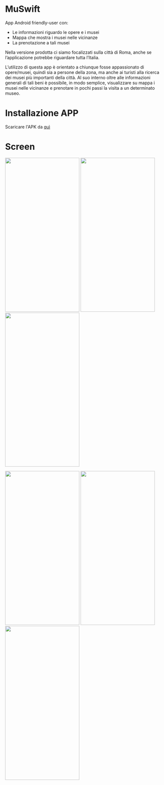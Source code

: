 # MuSwift

App Android friendly-user con:
- Le informazioni riguardo le opere e i musei
- Mappa che mostra i musei nelle vicinanze
- La prenotazione a tali musei

Nella versione prodotta ci siamo focalizzati sulla città di Roma, anche se l’applicazione
potrebbe riguardare tutta l’Italia.

L’utilizzo di questa app è orientato a chiunque fosse appassionato di opere/musei, quindi sia a
persone della zona, ma anche ai turisti alla ricerca dei musei più importanti della città.
Al suo interno oltre alle informazioni generali di tali beni è possibile, in modo semplice, visualizzare
su mappa i musei nelle vicinanze e prenotare in pochi passi la visita a un determinato museo.

# Installazione APP
Scaricare l'APK da [quì](https://github.com/Quelehir/MuSwift/blob/main/APK/MuSwift.apk)

# Screen

<img src="https://github.com/Quelehir/MuSwift/blob/main/app_screen/Screenshot_20210208_191457_com.example.prova_app.jpg" width="241" height="500">  <img src="https://github.com/Quelehir/MuSwift/blob/main/app_screen/Screenshot_20210208_191717_com.example.prova_app.jpg" width="241" height="500">  <img src="https://github.com/Quelehir/MuSwift/blob/main/app_screen/Screenshot_20210208_191617_com.example.prova_app.jpg" width="241" height="500">

<img src="https://github.com/Quelehir/MuSwift/blob/main/app_screen/Screenshot_20210208_191706_com.example.prova_app.jpg" width="241" height="500">  <img src="https://github.com/Quelehir/MuSwift/blob/main/app_screen/Screenshot_20210208_191903_com.example.prova_app.jpg" width="241" height="500">  <img src="https://github.com/Quelehir/MuSwift/blob/main/app_screen/Screenshot_20210208_191733_com.example.prova_app.jpg" width="241" height="500">
